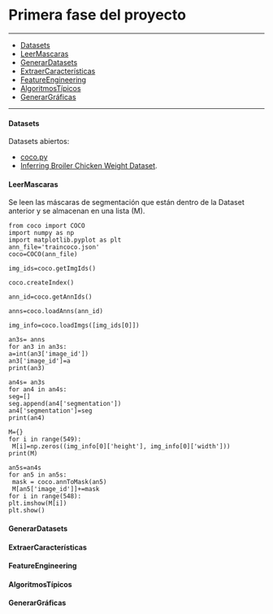 # Primera fase del proyecto

---

- [Datasets](#Datasets)
- [LeerMascaras](#LeerMascaras)
- [GenerarDatasets](#GenerarDatasets)
- [ExtraerCaracterísticas](#ExtraerCaracterísticas)
- [FeatureEngineering](#FeatureEngineering)
- [AlgoritmosTípicos](#AlgoritmosTípicos)
- [GenerarGráficas](#GenerarGráficas)

---

#### Datasets

Datasets abiertos:

- [coco.py](https://github.com/cocodataset/cocoapi/tree/master/PythonAPI/pycocotools)
- [Inferring Broiler Chicken Weight Dataset](https://www.kaggle.com/datasets/lucasheilbuthh/inferring-broiler-chicken-weight).

#### LeerMascaras

Se leen las máscaras de segmentación que están dentro de la Dataset anterior y se almacenan en una lista (M). 

```console
from coco import COCO
import numpy as np
import matplotlib.pyplot as plt
ann_file='traincoco.json'
coco=COCO(ann_file)
```
```console
img_ids=coco.getImgIds()

coco.createIndex()

ann_id=coco.getAnnIds()

anns=coco.loadAnns(ann_id)

img_info=coco.loadImgs([img_ids[0]])
```

```console
an3s= anns
for an3 in an3s:
a=int(an3['image_id'])
an3['image_id']=a
print(an3)
```
```console
an4s= an3s
for an4 in an4s:
seg=[]
seg.append(an4['segmentation'])
an4['segmentation']=seg
print(an4)
```
```console
M={}
for i in range(549):
 M[i]=np.zeros((img_info[0]['height'], img_info[0]['width']))
print(M)
```
```console
an5s=an4s
for an5 in an5s:
 mask = coco.annToMask(an5)
 M[an5['image_id']]+=mask
for i in range(548):
plt.imshow(M[i])
plt.show()
```

#### GenerarDatasets

#### ExtraerCaracterísticas

#### FeatureEngineering

#### AlgoritmosTípicos

#### GenerarGráficas
